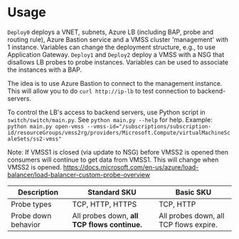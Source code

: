 # Usage

`Deploy0` deploys a VNET, subnets, Azure LB (including BAP, probe and routing rule), Azure Bastion service and a VMSS cluster 'management' with 1 instance. Variables can change the deployment structure, e.g., to use Application Gateway. 
`Deploy1` and `Deploy2` deploy a VMSS with a NSG that disallows LB probes to probe instances. Variables can be used to associate the instances with a BAP.

The idea is to use Azure Bastion to connect to the management instance. This will allow you to do `curl http://ip-lb` to test connection to backend-servers. 

To control the LB's access to backend servers, use Python script in `switch/switch/main.py`. See `python main.py --help` for help. Example: `python main.py open-vmss --vmss-id="/subscriptions/subscription-id/resourceGroups/vmss2rg/providers/Microsoft.Compute/virtualMachineScaleSets/ss2-vmss"`

Note: If VMSS1 is closed (via update to NSG) before VMSS2 is opened then consumers will continue to get data from VMSS1. This will change when VMSS2 is opened. https://docs.microsoft.com/en-us/azure/load-balancer/load-balancer-custom-probe-overview

| Description | Standard SKU | Basic SKU |
| ----------- | ------------ | --------- |
| Probe types |	TCP, HTTP, HTTPS |	TCP, HTTP |
| Probe down behavior |	All probes down, **all TCP flows continue.** | All probes down, all TCP flows expire. |